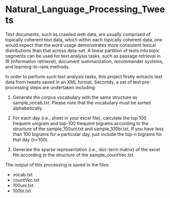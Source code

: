 # Natural_Language_Processing_Tweets

Text documents, such as crawled web data, are usually comprised of topically coherent text data, which within each topically coherent data, one would expect that the word usage demonstrates more consistent lexical distributions than that across data-set. A linear partition of texts into topic segments can be used for text analysis tasks, such as passage retrieval in IR (information retrieval), document summarization, recommender systems, and learning-to-rank methods.

In order to perform such text analysis tasks, this project firstly extracts text data from tweets saved in an XML format. Seconldy, a set of text pre-processing steps are undertaken including:

1. Generate the corpus vocabulary with the same structure as sample_vocab.txt. Please note that the vocabulary must be sorted alphabetically.

2. For each day (i.e., sheet in your excel file), calculate the top 100 frequent unigram and top-100 frequent bigrams according to the structure of the sample_100uni.txt and sample_100bi.txt. If you have less than 100 bigrams for a particular day, just include the top-n bigrams for that day (n<100).

3. Generate the sparse representation (i.e., doc-term matrix) of the excel file according to the structure of the sample_countVec.txt

The output of this processing is saved in the files:

- vocab.txt
- countVec.txt
- 100uni.txt
- 100bi.txt
